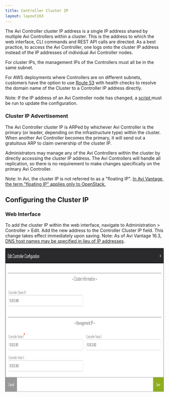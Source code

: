 ```yaml
---
title: Controller Cluster IP
layout: layout163
---
```

The Avi Controller cluster IP address is a single IP address shared by multiple Avi Controllers within a cluster. This is the address to which the web interface, CLI commands and REST API calls are directed. As a best practice, to access the Avi Controller, one logs onto the cluster IP address instead of the IP addresses of individual Avi Controller nodes.

For cluster IPs, the management IPs of the Controllers must all be in the same subnet.

For AWS deployments where Controllers are on different subnets, customers have the option to use <a href="https://aws.amazon.com/route53/">Route 53</a> with health checks to resolve the domain name of the Cluster to a Controller IP address directly.

Note: If the IP address of an Avi Controller node has changed, a <a href="/ctlr-cfg-update-after-ip-change">script </a>must be run to update the configuration.

### Cluster IP Advertisement

The Avi Controller cluster IP is ARPed by whichever Avi Controller is the primary (or leader, depending on the infrastructure type) within the cluster. When another Avi Controller becomes the primary, it will send out a gratuitous ARP to claim ownership of the cluster IP.

Administrators may manage any of the Avi Controllers within the cluster by directly accessing the cluster IP address. The Avi Controllers will handle all replication, so there is no requirement to make changes specifically on the primary Avi Controller.

Note: In Avi, the cluster IP is not referred to as a "floating IP". <a href="/docs/16.3/configuration-guide/applications/virtual-services/create-virtual-service#openstack-floatingip">In Avi Vantage, the term "floating IP" applies only to OpenStack.</a>

## Configuring the Cluster IP

### Web Interface

To add the cluster IP within the web interface, navigate to Administration > Controller > Edit. Add the new address to the Controller Cluster IP field. This change takes effect immediately upon saving. Note: As of Avi Vantage 16.3, <a href="/docs/16.3/cluster-configuration-with-fqdn/]">DNS host names may be specified in lieu of IP addresses</a>.

<a href="img/cluster-config-example.png"><img class="alignnone size-full wp-image-10593" src="img/cluster-config-example.png" alt="cluster-config-example" width="1140" height="456"></a>
